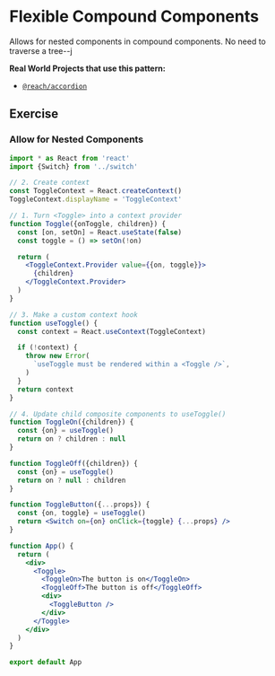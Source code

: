 # Flexible Compound Components

Allows for nested components in compound components. No need to traverse a tree--j

**Real World Projects that use this pattern:**

- [`@reach/accordion`](https://reacttraining.com/reach-ui/accordion)



## Exercise

### Allow for Nested Components

```jsx
import * as React from 'react'
import {Switch} from '../switch'

// 2. Create context
const ToggleContext = React.createContext()
ToggleContext.displayName = 'ToggleContext'

// 1. Turn <Toggle> into a context provider
function Toggle({onToggle, children}) {
  const [on, setOn] = React.useState(false)
  const toggle = () => setOn(!on)

  return (
    <ToggleContext.Provider value={{on, toggle}}>
      {children}
    </ToggleContext.Provider>
  )
}

// 3. Make a custom context hook
function useToggle() {
  const context = React.useContext(ToggleContext)

  if (!context) {
    throw new Error(
      `useToggle must be rendered within a <Toggle />`,
    )
  }
  return context
}

// 4. Update child composite components to useToggle()
function ToggleOn({children}) {
  const {on} = useToggle()
  return on ? children : null
}

function ToggleOff({children}) {
  const {on} = useToggle()
  return on ? null : children
}

function ToggleButton({...props}) {
  const {on, toggle} = useToggle()
  return <Switch on={on} onClick={toggle} {...props} />
}

function App() {
  return (
    <div>
      <Toggle>
        <ToggleOn>The button is on</ToggleOn>
        <ToggleOff>The button is off</ToggleOff>
        <div>
          <ToggleButton />
        </div>
      </Toggle>
    </div>
  )
}

export default App
```

